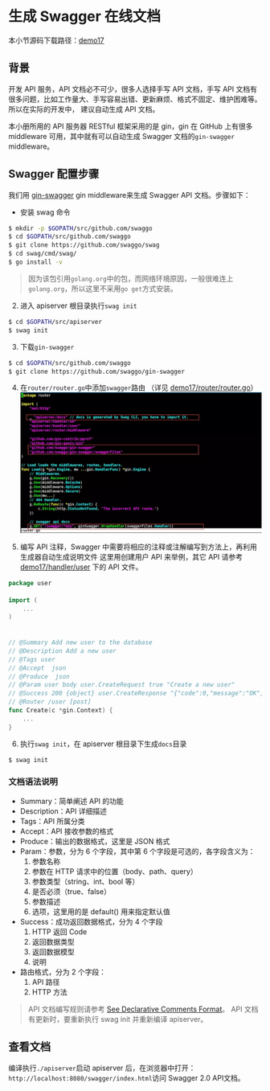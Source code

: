 # 生成 Swagger 在线文档
本小节源码下载路径：[demo17](https://github.com/lexkong/apiserver_demos/tree/master/demo17)

## 背景
开发 API 服务，API 文档必不可少，很多人选择手写 API 文档，手写 API 文档有很多问题，比如工作量大、手写容易出错、更新麻烦、格式不固定、维护困难等。所以在实际的开发中，
建议自动生成 API 文档。

本小册所用的 API 服务器 RESTful 框架采用的是 gin，gin 在 GitHub 上有很多 middleware 可用，其中就有可以自动生成 Swagger 文档的`gin-swagger` middleware。

## Swagger 配置步骤
我们用 [gin-swagger](https://github.com/swaggo/gin-swagger) gin middleware来生成 Swagger API 文档。步骤如下：

- 安装 swag 命令
```bash
$ mkdir -p $GOPATH/src/github.com/swaggo
$ cd $GOPATH/src/github.com/swaggo
$ git clone https://github.com/swaggo/swag
$ cd swag/cmd/swag/
$ go install -v
```

> 因为该包引用`golang.org`中的包，而网络环境原因，一般很难连上`golang.org`，所以这里不采用`go get`方式安装。

2. 进入 apiserver 根目录执行`swag init`
```bash
$ cd $GOPATH/src/apiserver
$ swag init
```

3. 下载`gin-swagger`
```bash
$ cd $GOPATH/src/github.com/swaggo
$ git clone https://github.com/swaggo/gin-swagger
```

4. 在`router/router.go`中添加`swagger`路由
（详见 [demo17/router/router.go](https://github.com/lexkong/apiserver_demos/blob/master/demo17/router/router.go)）
![](images/swagger.jpg)

5. 编写 API 注释，Swagger 中需要将相应的注释或注解编写到方法上，再利用生成器自动生成说明文件
这里用创建用户 API 来举例，其它 API 请参考
[demo17/handler/user](https://github.com/lexkong/apiserver_demos/tree/master/demo17/handler/user) 下的 API 文件。
```go
package user

import (
    ...
)


// @Summary Add new user to the database
// @Description Add a new user
// @Tags user
// @Accept  json
// @Produce  json
// @Param user body user.CreateRequest true "Create a new user"
// @Success 200 {object} user.CreateResponse "{"code":0,"message":"OK","data":{"username":"kong"}}"
// @Router /user [post]
func Create(c *gin.Context) {
    ...
}
```

6. 执行`swag init`，在 apiserver 根目录下生成`docs`目录
```bash
$ swag init
```

### 文档语法说明

- Summary：简单阐述 API 的功能
- Description：API 详细描述
- Tags：API 所属分类
- Accept：API 接收参数的格式
- Produce：输出的数据格式，这里是 JSON 格式
- Param：参数，分为 6 个字段，其中第 6 个字段是可选的，各字段含义为：
  1. 参数名称
  2. 参数在 HTTP 请求中的位置（body、path、query）
  3. 参数类型（string、int、bool 等）
  4. 是否必须（true、false）
  5. 参数描述
  6. 选项，这里用的是 default() 用来指定默认值
- Success：成功返回数据格式，分为 4 个字段
  1. HTTP 返回 Code
  2. 返回数据类型
  3. 返回数据模型
  4. 说明
- 路由格式，分为 2 个字段：
  1. API 路径
  2. HTTP 方法

> API 文档编写规则请参考 [See Declarative Comments Format](https://swaggo.github.io/swaggo.io/declarative_comments_format/)。
> API 文档有更新时，要重新执行 swag init 并重新编译 apiserver。

## 查看文档
编译执行`./apiserver`启动 apiserver 后，在浏览器中打开：`http://localhost:8080/swagger/index.html`访问 Swagger 2.0 API文档。